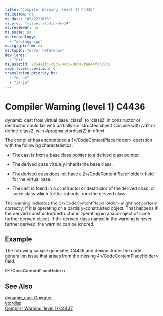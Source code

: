 ```yaml
---
title: "Compiler Warning (level 1) C4436"
ms.custom: na
ms.date: "09/22/2016"
ms.prod: "visual-studio-dev14"
ms.reviewer: na
ms.suite: na
ms.technology: 
  - "devlang-cpp"
ms.tgt_pltfrm: na
ms.topic: "error-reference"
dev_langs: 
  - "C++"
ms.assetid: 2b54a1fc-c9c6-4cc9-90be-faa44fc715d5
caps.latest.revision: 6
translation.priority.ht: 
  - "de-de"
  - "ja-jp"
---
```

# Compiler Warning (level 1) C4436
dynamic_cast from virtual base 'class1' to 'class2' in constructor or destructor could fail with partially-constructed object        Compile with /vd2 or define 'class2' with #pragma vtordisp(2) in effect  
  
 The compiler has encountered a <CodeContentPlaceHolder>1\</CodeContentPlaceHolder> operation with the following characteristics.  
  
-   The cast is from a base class pointer to a derived class pointer.  
  
-   The derived class virtually inherits the base class.  
  
-   The derived class does not have a <CodeContentPlaceHolder>2\</CodeContentPlaceHolder> field for the virtual base.  
  
-   The cast is found in a constructor or destructor of the derived class, or some class which further inherits from the derived class.  
  
 The warning indicates the <CodeContentPlaceHolder>3\</CodeContentPlaceHolder> might not perform correctly, if it is operating on a partially-constructed object.  That happens if the derived constructor/destructor is operating on a sub-object of some further derived object.  If the derived class named in the warning is never further derived, the warning can be ignored.  
  
## Example  
 The following sample generates C4436 and demonstrates the code generation issue that arises from the missing <CodeContentPlaceHolder>4\</CodeContentPlaceHolder> field.  
  
<CodeContentPlaceHolder>0\</CodeContentPlaceHolder>  
## See Also  
 [dynamic_cast Operator](../vs140/dynamic_cast-operator.md)   
 [vtordisp](../vs140/vtordisp.md)   
 [Compiler Warning (level 1) C4437](../vs140/compiler-warning--level-4--c4437.md)